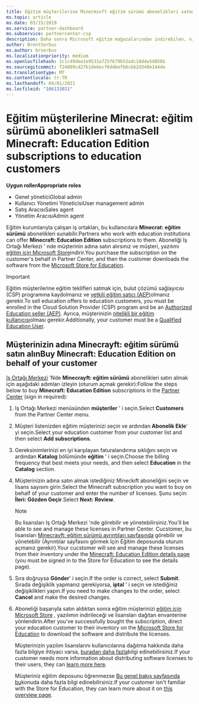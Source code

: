 ```yaml
---
title: Eğitim müşterilerine Minecminft eğitim sürümü abonelikleri satma
ms.topic: article
ms.date: 03/15/2019
ms.service: partner-dashboard
ms.subservice: partnercenter-csp
description: Daha sonra Microsoft eğitim mağazalarından indirebilen, nitelikli eğitim müşterilerine Minecminft eğitim sürümü abonelikleri satma.
author: BrentSerbus
ms.author: brserbus
ms.localizationpriority: medium
ms.openlocfilehash: 2c1c49dee1e9531a725f679b52adc18d4e5d856b
ms.sourcegitcommit: f24089cd27b1de6ecf6ddbefb6cbb2d340e144de
ms.translationtype: MT
ms.contentlocale: tr-TR
ms.lasthandoff: 04/01/2021
ms.locfileid: "106133021"
---
```

# <a name="sell-minecraft-education-edition-subscriptions-to-education-customers"></a><span data-ttu-id="a1a2d-103">Eğitim müşterilerine Minecrat: eğitim sürümü abonelikleri satma</span><span class="sxs-lookup"><span data-stu-id="a1a2d-103">Sell Minecraft: Education Edition subscriptions to education customers</span></span>

<span data-ttu-id="a1a2d-104">**Uygun roller**</span><span class="sxs-lookup"><span data-stu-id="a1a2d-104">**Appropriate roles**</span></span>

- <span data-ttu-id="a1a2d-105">Genel yönetici</span><span class="sxs-lookup"><span data-stu-id="a1a2d-105">Global admin</span></span>
- <span data-ttu-id="a1a2d-106">Kullanıcı Yönetimi Yöneticisi</span><span class="sxs-lookup"><span data-stu-id="a1a2d-106">User management admin</span></span>
- <span data-ttu-id="a1a2d-107">Satış Aracısı</span><span class="sxs-lookup"><span data-stu-id="a1a2d-107">Sales agent</span></span>
- <span data-ttu-id="a1a2d-108">Yönetim Aracısı</span><span class="sxs-lookup"><span data-stu-id="a1a2d-108">Admin agent</span></span>

<span data-ttu-id="a1a2d-109">Eğitim kurumlarıyla çalışan iş ortakları, bu kullanıcılara **Minecrat: eğitim sürümü** abonelikleri sunabilir.</span><span class="sxs-lookup"><span data-stu-id="a1a2d-109">Partners who work with education institutions can offer **Minecraft: Education Edition** subscriptions to them.</span></span> <span data-ttu-id="a1a2d-110">Aboneliği Iş Ortağı Merkezi ' nde müşterinin adına satın alırsınız ve müşteri, yazılımı [eğitim için Microsoft Store](https://educationstore.microsoft.com)indirir.</span><span class="sxs-lookup"><span data-stu-id="a1a2d-110">You purchase the subscription on the customer's behalf in Partner Center, and then the customer downloads the software from the [Microsoft Store for Education](https://educationstore.microsoft.com).</span></span> 

>[!IMPORTANT]
><span data-ttu-id="a1a2d-111">Eğitim müşterilerine eğitim teklifleri satmak için, bulut çözümü sağlayıcısı (CSP) programına kaydolmanız ve [yetkili eğitim satıcı (AEP)](https://www.mepn.com)olmanız gerekir.</span><span class="sxs-lookup"><span data-stu-id="a1a2d-111">To sell education offers to education customers, you must be enrolled in the Cloud Solution Provider (CSP) program and be an [Authorized Education seller (AEP)](https://www.mepn.com).</span></span> <span data-ttu-id="a1a2d-112">Ayrıca, müşterinizin [nitelikli bir eğitim kullanıcısı](https://www.microsoftvolumelicensing.com/DocumentSearch.aspx?Mode=3&DocumentTypeId=7)olması gerekir.</span><span class="sxs-lookup"><span data-stu-id="a1a2d-112">Additionally, your customer must be a [Qualified Education User](https://www.microsoftvolumelicensing.com/DocumentSearch.aspx?Mode=3&DocumentTypeId=7).</span></span>  

 
## <a name="buy-minecraft-education-edition-on-behalf-of-your-customer"></a><span data-ttu-id="a1a2d-113">Müşterinizin adına **Minecrayft: eğitim sürümü** satın alın</span><span class="sxs-lookup"><span data-stu-id="a1a2d-113">Buy **Minecraft: Education Edition** on behalf of your customer</span></span>

<span data-ttu-id="a1a2d-114">[Iş Ortağı Merkezi](https://partnercenter.microsoft.com/pcv/dashboard/overview
) 'Nde **Minecrayft: eğitim sürümü** abonelikleri satın almak için aşağıdaki adımları izleyin (oturum açmak gerekir):</span><span class="sxs-lookup"><span data-stu-id="a1a2d-114">Follow the steps below to buy **Minecraft: Education Edition** subscriptions in the [Partner Center](https://partnercenter.microsoft.com/pcv/dashboard/overview
) (sign in required):</span></span>

  1.  <span data-ttu-id="a1a2d-115">Iş Ortağı Merkezi menüsünden **müşteriler** ' i seçin.</span><span class="sxs-lookup"><span data-stu-id="a1a2d-115">Select **Customers** from the Partner Center menu.</span></span>
  
  2.  <span data-ttu-id="a1a2d-116">Müşteri listenizden eğitim müşterinizi seçin ve ardından **Abonelik Ekle**' yi seçin.</span><span class="sxs-lookup"><span data-stu-id="a1a2d-116">Select your education customer from your customer list and then select **Add subscriptions**.</span></span>
  
  3.  <span data-ttu-id="a1a2d-117">Gereksinimlerinizi en iyi karşılayan faturalandırma sıklığını seçin ve ardından **Katalog** bölümünde **eğitim** ' i seçin.</span><span class="sxs-lookup"><span data-stu-id="a1a2d-117">Choose the billing frequency that best meets your needs, and then select **Education** in the **Catalog** section.</span></span>

  4.  <span data-ttu-id="a1a2d-118">Müşterinizin adına satın almak istediğiniz Mineckıft aboneliğini seçin ve lisans sayısını girin.</span><span class="sxs-lookup"><span data-stu-id="a1a2d-118">Select the Minecraft subscription you want to buy on behalf of your customer and enter the number of licenses.</span></span> <span data-ttu-id="a1a2d-119">Şunu seçin: **İleri: Gözden Geçir**.</span><span class="sxs-lookup"><span data-stu-id="a1a2d-119">Select **Next: Review**.</span></span>

      >[!NOTE]
      ><span data-ttu-id="a1a2d-120">Bu lisansları Iş Ortağı Merkezi 'nde görebilir ve yönetebilirsiniz.</span><span class="sxs-lookup"><span data-stu-id="a1a2d-120">You'll be able to see and manage these licenses in Partner Center.</span></span> <span data-ttu-id="a1a2d-121">Cucstomer, bu lisansları [Minecrayft: eğitim sürümü ayrıntıları sayfasında](https://educationstore.microsoft.com/store/details/minecraft-education-edition/9nblggh4r2r6) görebilir ve yönetebilir (Ayrıntılar sayfasını görmek Için Eğitim deposunda oturum açmanız gerekir).</span><span class="sxs-lookup"><span data-stu-id="a1a2d-121">Your cucstomer will see and manage these licenses from their inventory under the [Minecraft: Education Edition details page](https://educationstore.microsoft.com/store/details/minecraft-education-edition/9nblggh4r2r6) (you must be signed in to the Store for Education to see the details page).</span></span> 

  5.  <span data-ttu-id="a1a2d-122">Sıra doğruysa **Gönder**' i seçin.</span><span class="sxs-lookup"><span data-stu-id="a1a2d-122">If the order is correct, select **Submit**.</span></span> <span data-ttu-id="a1a2d-123">Sırada değişiklik yapmanız gerekiyorsa, **iptal** ' i seçin ve istediğiniz değişiklikleri yapın.</span><span class="sxs-lookup"><span data-stu-id="a1a2d-123">If you need to make changes to the order, select **Cancel** and make the desired changes.</span></span>   

  6.  <span data-ttu-id="a1a2d-124">Aboneliği başarıyla satın aldıktan sonra eğitim müşterinizi [eğitim için Microsoft Store](https://educationstore.microsoft.com) , yazılımın indirileceği ve lisansları dağıtan envanterine yönlendirin.</span><span class="sxs-lookup"><span data-stu-id="a1a2d-124">After you've successfully bought the subscription, direct your education customer to their inventory on the [Microsoft Store for Education](https://educationstore.microsoft.com) to download the software and distribute the licenses.</span></span>

      <span data-ttu-id="a1a2d-125">Müşterinizin yazılım lisanslarını kullanıcılarına dağıtma hakkında daha fazla bilgiye ihtiyacı varsa, [buradan daha fazla](/education/windows/school-get-minecraft#distribute-minecraft)bilgi edinebilirsiniz.</span><span class="sxs-lookup"><span data-stu-id="a1a2d-125">If your customer needs more information about distributing software licenses to their users, they can [learn more here](/education/windows/school-get-minecraft#distribute-minecraft).</span></span>  
  
      <span data-ttu-id="a1a2d-126">Müşteriniz eğitim deposunu öğrenmezse [Bu genel bakış sayfasında bu](/microsoft-store/windows-store-for-business-overview)konuda daha fazla bilgi edinebilirsiniz.</span><span class="sxs-lookup"><span data-stu-id="a1a2d-126">If your customer isn't familiar with the Store for Education, they can learn more about it on [this overview page](/microsoft-store/windows-store-for-business-overview).</span></span>  

